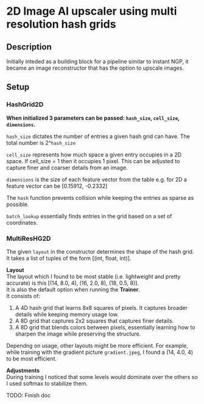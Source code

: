 # 2D Image AI upscaler using multi resolution hash grids

## Description
Initially inteded as a building block for a pipeline similar to instant NGP, it became an image reconstructor that has the option to upscale images.

## Setup

### HashGrid2D 
__When initialized 3 parameters can be passed: `hash_size`, `cell_size`, `dimensions`.__  
  
`hash_size` dictates the number of entries a given hash grid can have. The total number is 2^`hash_size`  
  
`cell_size` represents how much space a given entry occupies in a 2D space. If cell_size = 1 then it occupies 1 pixel. This can be adjusted to capture finer and coarser details from an image.  
  
`dimensions` is the size of each feature vector from the table e.g. for 2D a feature vector can be [0.15912, -0.2332]  

The `hash` function prevents collision while keeping the entries as sparse as possible.  

`batch_lookup` essentially finds entries in the grid based on a set of coordinates.

### MultiResHG2D 
  
The given `layout` in the constructor determines the shape of the hash grid. It takes a list of tuples of the form [(int, float, int)]. 

__Layout__  
The layout which I found to be most stable (i.e. lightweight and pretty accurate) is this [(14, 8.0, 4), (16, 2.0, 8), (18, 0.5, 8)].  
It is also the default option when running the __Trainer__.  
It consists of:  
1. A 4D hash grid that learns 8x8 squares of pixels. It captures broader details while keeping memory usage low.  
2. A 8D grid that captures 2x2 squares that captures finer details.  
3. A 8D grid that blends colors between pixels, essentially learning how to sharpen the image while preserving the structure.


Dependng on usage, other layouts might be more efficient. For example, while training with the gradient picture `gradient.jpeg`, I found a (14, 4.0, 4) to be most efficient.


__Adjustments__  
During training I noticed that some levels would dominate over the others so I used softmax to stabilize them. 


TODO: Finish doc
